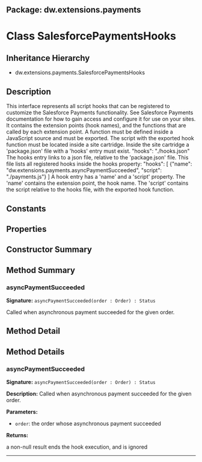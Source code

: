 ## Package: dw.extensions.payments

# Class SalesforcePaymentsHooks

## Inheritance Hierarchy

- dw.extensions.payments.SalesforcePaymentsHooks

## Description

This interface represents all script hooks that can be registered to customize the Salesforce Payments functionality. See Salesforce Payments documentation for how to gain access and configure it for use on your sites. It contains the extension points (hook names), and the functions that are called by each extension point. A function must be defined inside a JavaScript source and must be exported. The script with the exported hook function must be located inside a site cartridge. Inside the site cartridge a 'package.json' file with a 'hooks' entry must exist. "hooks": "./hooks.json" The hooks entry links to a json file, relative to the 'package.json' file. This file lists all registered hooks inside the hooks property: "hooks": [ {"name": "dw.extensions.payments.asyncPaymentSucceeded", "script": "./payments.js"} ] A hook entry has a 'name' and a 'script' property. The 'name' contains the extension point, the hook name. The 'script' contains the script relative to the hooks file, with the exported hook function.

## Constants

## Properties

## Constructor Summary

## Method Summary

### asyncPaymentSucceeded

**Signature:** `asyncPaymentSucceeded(order : Order) : Status`

Called when asynchronous payment succeeded for the given order.

## Method Detail

## Method Details

### asyncPaymentSucceeded

**Signature:** `asyncPaymentSucceeded(order : Order) : Status`

**Description:** Called when asynchronous payment succeeded for the given order.

**Parameters:**

- `order`: the order whose asynchronous payment succeeded

**Returns:**

a non-null result ends the hook execution, and is ignored

---